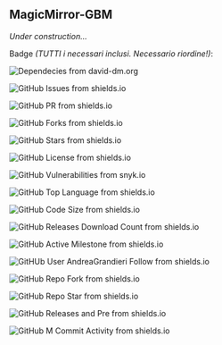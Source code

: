 ## MagicMirror-GBM

_Under construction..._

Badge _(TUTTI i necessari inclusi. Necessario riordine!)_:

![Dependecies from david-dm.org](https://status.david-dm.org/gh/AndreaGrandieri/MagicMirror-GBM.svg)

![GitHub Issues from shields.io](https://img.shields.io/github/issues/AndreaGrandieri/MagicMirror-GBM)

![GitHub PR from shields.io](https://img.shields.io/github/issues-pr/AndreaGrandieri/MagicMirror-GBM)

![GitHub Forks from shields.io](https://img.shields.io/github/forks/AndreaGrandieri/MagicMirror-GBM)

![GitHub Stars from shields.io](https://img.shields.io/github/stars/AndreaGrandieri/MagicMirror-GBM)

![GitHub License from shields.io](https://img.shields.io/github/license/AndreaGrandieri/MagicMirror-GBM)

![GitHub Vulnerabilities from snyk.io](https://snyk.io/test/github/AndreaGrandieri/MagicMirror-GBM/badge.svg)

![GitHub Top Language from shields.io](https://img.shields.io/github/languages/top/AndreaGrandieri/MagicMirror-GBM)

![GitHub Code Size from shields.io](https://img.shields.io/github/languages/code-size/AndreaGrandieri/MagicMirror-GBM)

![GitHub Releases Download Count from shields.io](https://img.shields.io/github/downloads/AndreaGrandieri/MagicMirror-GBM/total)

![GitHub Active Milestone from shields.io](https://img.shields.io/github/milestones/open/AndreaGrandieri/MagicMirror-GBM)

![GitHUb User AndreaGrandieri Follow from shields.io](https://img.shields.io/github/followers/AndreaGrandieri?label=Follow&style=social)

![GitHub Repo Fork from shields.io](https://img.shields.io/github/forks/AndreaGrandieri/MagicMirror-GBM?label=Fork&style=social)

![GitHub Repo Star from shields.io](https://img.shields.io/github/stars/AndreaGrandieri/MagicMirror-GBM?style=social)

![GitHub Releases and Pre from shields.io](https://img.shields.io/github/v/release/AndreaGrandieri/MagicMirror-GBM?include_prereleases)

![GitHub M Commit Activity from shields.io](https://img.shields.io/github/commit-activity/m/AndreaGrandieri/MagicMirror-GBM)
